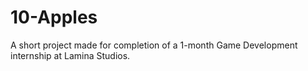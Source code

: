 # 10-Apples
A short project made for completion of a 1-month Game Development internship at Lamina Studios.
